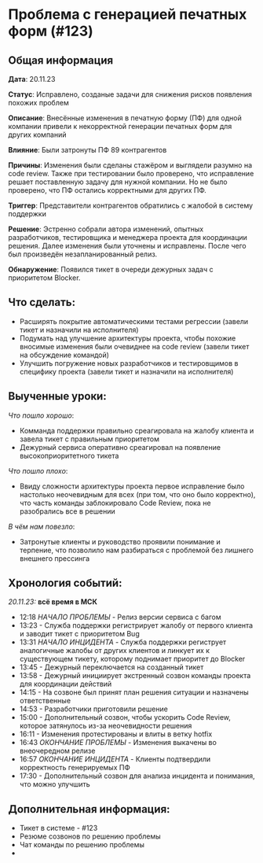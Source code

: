 # Проблема с генерацией печатных форм (#123)

## Общая информация

**Дата**: 20.11.23

**Статус**: Исправлено, созданые задачи для снижения рисков появления похожих проблем

**Описание**: Внесённые изменения в печатную форму (ПФ) для одной компании привели к некорректной генерации печатных форм для других компаний

**Влияние**: Были затронуты ПФ 89 контрагентов

**Причины**: Изменения были сделаны стажёром и выглядели разумно на code review. Также при тестировании было проверено, что исправление решает поставленную задачу для нужной компании. Но не было проверено, что ПФ остались корректными для других ПФ.

**Триггер**: Представители контрагентов обратились с жалобой в систему поддержки

**Решение**: Эстренно собрали автора изменений, опытных разработчиков, тестировщика и менеджера проекта для координации решения. Далее изменения были уточнены и исправлены. После чего был произведён незапланированный релиз.

**Обнаружение**: Появился тикет в очереди дежурных задач с приоритетом Blocker.

## Что сделать:

- Расширять покрытие автоматическими тестами регрессии (завели тикет и назначили на исполнителя)
- Подумать над улучшение архитектуры проекта, чтобы похожие вносимые изменения были очевиднее на code review (завели тикет на обсуждение командой)
- Улучшить погружение новых разработчиков и тестировщимов в специфику проекта (завели тикет и назначили на исполнителя)

## Выученные уроки:

_Что пошло хорошо_:

- Комманда поддержки правильно среагировала на жалобу клиента и завела тикет с правильным приоритетом
- Дежурный сервиса оперативно среагировал на появление высокоприоритетного тикета

_Что пошло плохо_:

- Ввиду сложности архитектуры проекта первое исправление было настолько неочевидным для всех (при том, что оно было корректно), что часть команды заблокировало Code Review, пока не разобрались все в решении

_В чём нам повезло_:

- Затронутые клиенты и руководство проявили понимание и терпение, что позволило нам разбираться с проблемой без лишнего внешнего прессинга

## Хронология событий:

_20.11.23:_ **всё время в МСК**

- 12:18 _НАЧАЛО ПРОБЛЕМЫ_ - Релиз версии сервиса с багом
- 13:23 - Служба поддержки регистрирует жалобу от первого клиента и заводит тикет с приоритетом Bug
- 13:31 _НАЧАЛО ИНЦИДЕНТА_ - Служба поддержки региструет аналогичные жалобы от других клиентов и линкует их к существующем тикету, которому поднимает приоритет до Blocker
- 13:45 - Дежурный переключается на созданный тикет
- 13:58 - Дежурный инициирует экстренный созвон команды проекта для координации действий
- 14:15 - На созвоне был принят план решения ситуации и назначены ответственные
- 14:53 - Разработчики приготовили решение
- 15:00 - Дополнительный созвон, чтобы ускорить Code Review, которое затянулось из-за неочевидности решения
- 16:11 - Изменения протестированы и влиты в ветку hotfix
- 16:43 _ОКОНЧАНИЕ ПРОБЛЕМЫ_ - Изменения выкачены во внеочередном релизе
- 16:57 _ОКОНЧАНИЕ ИНЦИДЕНТА_ - Клиенты подтвердили корректность генерируемых ПФ
- 17:30 - Дополнительный созвон для анализа инцидента и понимания, что можно улучшить

## Дополнительная информация:

- Тикет в системе - #123
- Резюме созвонов по решению проблемы
- Чат команды по решению проблемы
-